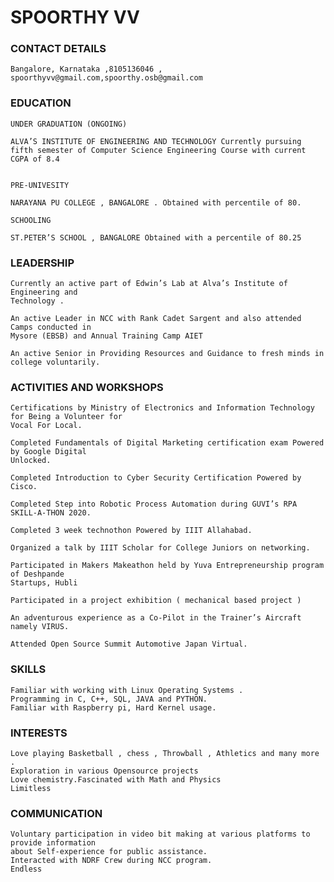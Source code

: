 # SPOORTHY VV




### CONTACT DETAILS 

    Bangalore, Karnataka ,8105136046 , spoorthyvv@gmail.com,spoorthy.osb@gmail.com
    
### EDUCATION

    UNDER GRADUATION (ONGOING) 

    ALVA’S INSTITUTE OF ENGINEERING AND TECHNOLOGY Currently pursuing fifth semester of Computer Science Engineering Course with current CGPA of 8.4
				
				
    PRE-UNIVESITY   
     
    NARAYANA PU COLLEGE , BANGALORE . Obtained with percentile of 80.
         
    SCHOOLING 
   
    ST.PETER’S SCHOOL , BANGALORE Obtained with a percentile of 80.25

### LEADERSHIP 

    Currently an active part of Edwin’s Lab at Alva’s Institute of Engineering and
    Technology .

    An active Leader in NCC with Rank Cadet Sargent and also attended Camps conducted in
    Mysore (EBSB) and Annual Training Camp AIET

    An active Senior in Providing Resources and Guidance to fresh minds in college voluntarily.

### ACTIVITIES AND WORKSHOPS

    Certifications by Ministry of Electronics and Information Technology for Being a Volunteer for
    Vocal For Local.

    Completed Fundamentals of Digital Marketing certification exam Powered by Google Digital
    Unlocked.

    Completed Introduction to Cyber Security Certification Powered by Cisco.

    Completed Step into Robotic Process Automation during GUVI’s RPA SKILL-A-THON 2020.

    Completed 3 week technothon Powered by IIIT Allahabad.

    Organized a talk by IIIT Scholar for College Juniors on networking.

    Participated in Makers Makeathon held by Yuva Entrepreneurship program of Deshpande
    Startups, Hubli

    Participated in a project exhibition ( mechanical based project )

    An adventurous experience as a Co-Pilot in the Trainer’s Aircraft namely VIRUS.

    Attended Open Source Summit Automotive Japan Virtual.

### 	SKILLS

    Familiar with working with Linux Operating Systems .
    Programming in C, C++, SQL, JAVA and PYTHON.
    Familiar with Raspberry pi, Hard Kernel usage.


### INTERESTS 

    Love playing Basketball , chess , Throwball , Athletics and many more .
    Exploration in various Opensource projects
    Love chemistry.Fascinated with Math and Physics
    Limitless 

### COMMUNICATION 


    Voluntary participation in video bit making at various platforms to provide information
    about Self-experience for public assistance.
    Interacted with NDRF Crew during NCC program.
    Endless

 
                                                           

 


